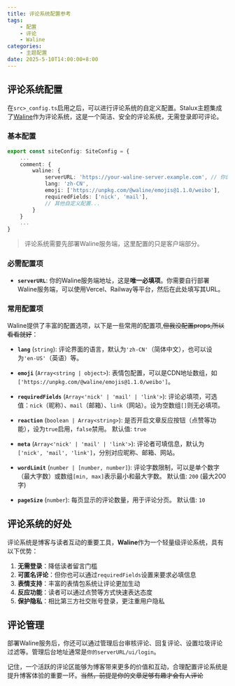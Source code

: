```yaml
---
title: 评论系统配置参考
tags:
    - 配置
    - 评论
    - Waline
categories:
    - 主题配置
date: 2025-5-10T14:00:00+8:00
---
```


## 评论系统配置

在`src>_config.ts`启用之后，可以进行评论系统的自定义配置。Stalux主题集成了[Waline](https://waline.js.org/)作为评论系统，这是一个简洁、安全的评论系统，无需登录即可评论。

### 基本配置

```ts title="_config.ts"
export const siteConfig: SiteConfig = {    
    ...
    comment: {
        waline: {
            serverURL: 'https://your-waline-server.example.com', // 你的Waline服务器地址
            lang: 'zh-CN',
            emoji: ['https://unpkg.com/@waline/emojis@1.1.0/weibo'],
            requiredFields: ['nick', 'mail'],
            // 其他自定义配置...
        }
    }
    ...
}
```

> 评论系统需要先部署Waline服务端，这里配置的只是客户端部分。

### 必需配置项

- **`serverURL`**: 你的Waline服务端地址，这是**唯一必填项**。你需要自行部署Waline服务端，可以使用Vercel、Railway等平台，然后在此处填写其URL。
  
### 常用配置项

Waline提供了丰富的配置选项，以下是一些常用的配置项,~~但我没配置props,所以看看就好~~：

- **`lang`** (`string`): 评论界面的语言，默认为`'zh-CN'`（简体中文），也可以设为`'en-US'`（英语）等。
  
- **`emoji`** (`Array<string | object>`): 表情包配置，可以是CDN地址数组，如`['https://unpkg.com/@waline/emojis@1.1.0/weibo']`。

- **`requiredFields`** (`Array<'nick' | 'mail' | 'link'>`): 评论必填项，可选值：`nick`（昵称）、`mail`（邮箱）、`link`（网站）。设为空数组`[]`则无必填项。
  
- **`reaction`** (`boolean | Array<string>`): 是否开启文章反应按钮（点赞等功能），设为`true`启用，`false`禁用。
  默认值: `true`

- **`meta`** (`Array<'nick' | 'mail' | 'link'>`): 评论者可填信息，默认为`['nick', 'mail', 'link']`，分别对应昵称、邮箱、网站。

- **`wordLimit`** (`number | [number, number]`): 评论字数限制，可以是单个数字（最大字数）或数组`[min, max]`表示最小和最大字数。
  默认值: `200` (最大200字)
  
- **`pageSize`** (`number`): 每页显示的评论数量，用于评论分页。
  默认值: `10`

## 评论系统的好处

评论系统是博客与读者互动的重要工具，**Waline**作为一个轻量级评论系统，具有以下优势：

1. **无需登录**：降低读者留言门槛
2. **可匿名评论**：但你也可以通过`requiredFields`设置来要求必填信息
3. **表情支持**：丰富的表情包系统让评论更加生动
4. **反应功能**：读者可以通过点赞等方式快速表达态度
5. **保护隐私**：相比第三方社交账号登录，更注重用户隐私


## 评论管理

部署Waline服务后，你还可以通过管理后台审核评论、回复评论、设置垃圾评论过滤等。管理后台地址通常是`你的serverURL/ui/login`。

记住，一个活跃的评论区能够为博客带来更多的价值和互动，合理配置评论系统是提升博客体验的重要一环。~~当然，前提是你的文章足够有趣才会有人评论~~

